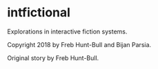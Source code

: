 # intfictional
Explorations in interactive fiction systems.

Copyright 2018 by Freb Hunt-Bull and Bijan Parsia.

Original story by Freb Hunt-Bull.
